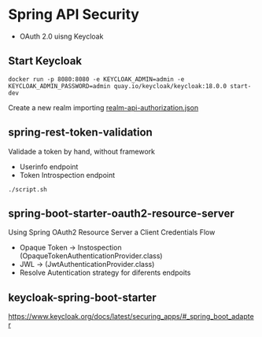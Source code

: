 # Spring API Security

+ OAuth 2.0 uisng Keycloak

## Start Keycloak

```shell
docker run -p 8080:8080 -e KEYCLOAK_ADMIN=admin -e KEYCLOAK_ADMIN_PASSWORD=admin quay.io/keycloak/keycloak:18.0.0 start-dev
```

Create a new realm importing [realm-api-authorization.json](realm-api-authorization.json)

## spring-rest-token-validation

Validade a token by hand, without framework

+ Userinfo endpoint
+ Token Introspection endpoint

```shell
./script.sh
```

## spring-boot-starter-oauth2-resource-server

Using Spring OAuth2 Resource Server a Client Credentials Flow

- Opaque Token -> Instospection (OpaqueTokenAuthenticationProvider.class)
- JWL -> (JwtAuthenticationProvider.class)
- Resolve Autentication strategy for diferents endpoits

## keycloak-spring-boot-starter

https://www.keycloak.org/docs/latest/securing_apps/#_spring_boot_adapter

